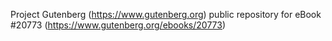 Project Gutenberg (https://www.gutenberg.org) public repository for eBook #20773 (https://www.gutenberg.org/ebooks/20773)
